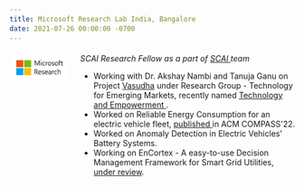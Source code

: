 ```yaml
---
title: Microsoft Research Lab India, Bangalore 
date: 2021-07-26 00:00:00 -0700
---
```

<style type="text/css"> 
.iconmsrscai {
 margin-left:0%;
float:left; 
height:45px;
width:100px;	
} 
.container2 {
	width:100%;
	height:auto;
	padding:1%;
}  
.emphasized { font-style: italic; }
</style>



<div class='container2'>
  <div>
    <img src="../images/ms_logo_cam.png" class='iconmsrscai'>
  </div>	
  <div style='margin-left:120px;'>
    <span class="emphasized">SCAI Research Fellow as a part of <a href = "https://www.microsoft.com/en-us/research/collaboration/scai/"> SCAI </a> team</span>
    <ul>
      <li> Working with Dr. Akshay Nambi and Tanuja Ganu on Project <a href = "https://www.microsoft.com/en-us/research/project/vasudha/">Vasudha</a> under Research Group - Technology for Emerging Markets, recently named <a href ="https://www.microsoft.com/en-us/research/theme/technology-and-empowerment/"> Technology and Empowerment </a>.
      <li> Worked on Reliable Energy Consumption for an electric vehicle fleet, <a href = "../_publications/2015-10-01-paper-title-number-3.md"> published </a> in ACM COMPASS'22.
      <li> Worked on Anomaly Detection in Electric Vehicles' Battery Systems.
      <li> Working on EnCortex - A easy-to-use Decision Management Framework for Smart Grid Utilities, <a href = "../_publications/encortex.md">under review</a>. 
